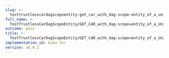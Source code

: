 ```yaml
---
slug: >-
  testtrustlesscardagscopeentity-get_car_with_dag-scope-entity_of_a_unixfs_directory_(format-car)-body
full_name: >-
  TestTrustlessCarDagScopeEntity/GET_CAR_with_dag-scope=entity_of_a_UnixFS_directory_(format=car)/Body
outcome: pass
title: >-
  TestTrustlessCarDagScopeEntity/GET_CAR_with_dag-scope=entity_of_a_UnixFS_directory_(format=car)/Body
implementation_id: kubo-ter
version: v0.0.2
---
```


